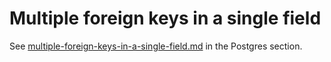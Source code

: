 # Multiple foreign keys in a single field

See [multiple-foreign-keys-in-a-single-field.md](../postgres/multiple-foreign-keys-in-a-single-field.md "mention") in the Postgres section.
